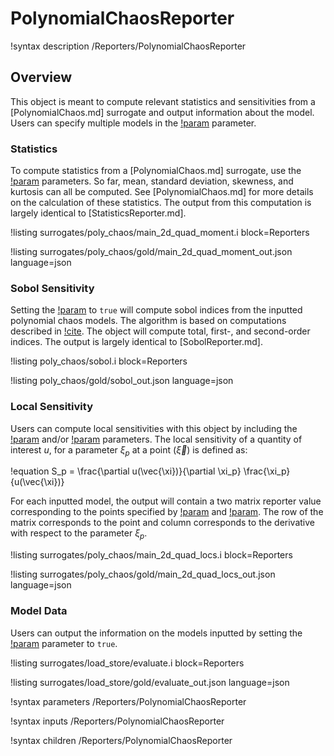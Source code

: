 # PolynomialChaosReporter

!syntax description /Reporters/PolynomialChaosReporter

## Overview

This object is meant to compute relevant statistics and sensitivities from a [PolynomialChaos.md] surrogate and output information about the model. Users can specify multiple models in the [!param](/Reporters/PolynomialChaosReporter/pc_name) parameter.

### Statistics

To compute statistics from a [PolynomialChaos.md] surrogate, use the [!param](/Reporters/PolynomialChaosReporter/statistics) parameters. So far, mean, standard deviation, skewness, and kurtosis can all be computed. See [PolynomialChaos.md] for more details on the calculation of these statistics. The output from this computation is largely identical to [StatisticsReporter.md].

!listing surrogates/poly_chaos/main_2d_quad_moment.i block=Reporters

!listing surrogates/poly_chaos/gold/main_2d_quad_moment_out.json language=json

### Sobol Sensitivity

Setting the [!param](/Reporters/PolynomialChaosReporter/include_sobol) to `true` will compute sobol indices from the inputted polynomial chaos models. The algorithm is based on computations described in [!cite](sudret2008global). The object will compute total, first-, and second-order indices. The output is largely identical to [SobolReporter.md].

!listing poly_chaos/sobol.i block=Reporters

!listing poly_chaos/gold/sobol_out.json language=json

### Local Sensitivity

Users can compute local sensitivities with this object by including the [!param](/Reporters/PolynomialChaosReporter/local_sensitivity_points) and/or [!param](/Reporters/PolynomialChaosReporter/local_sensitivity_sampler) parameters. The local sensitivity of a quantity of interest $u$, for a parameter $\xi_p$ at a point ($\vec{\xi}$) is defined as:

!equation
S_p = \frac{\partial u(\vec{\xi})}{\partial \xi_p} \frac{\xi_p}{u(\vec{\xi})}

For each inputted model, the output will contain a two matrix reporter value corresponding to the points specified by [!param](/Reporters/PolynomialChaosReporter/local_sensitivity_points) and [!param](/Reporters/PolynomialChaosReporter/local_sensitivity_sampler). The row of the matrix corresponds to the point and column corresponds to the derivative with respect to the parameter $\xi_p$.

!listing surrogates/poly_chaos/main_2d_quad_locs.i block=Reporters

!listing surrogates/poly_chaos/gold/main_2d_quad_locs_out.json language=json

### Model Data

Users can output the information on the models inputted by setting the [!param](/Reporters/PolynomialChaosReporter/include_data) parameter to `true`.

!listing surrogates/load_store/evaluate.i block=Reporters

!listing surrogates/load_store/gold/evaluate_out.json language=json

!syntax parameters /Reporters/PolynomialChaosReporter

!syntax inputs /Reporters/PolynomialChaosReporter

!syntax children /Reporters/PolynomialChaosReporter
